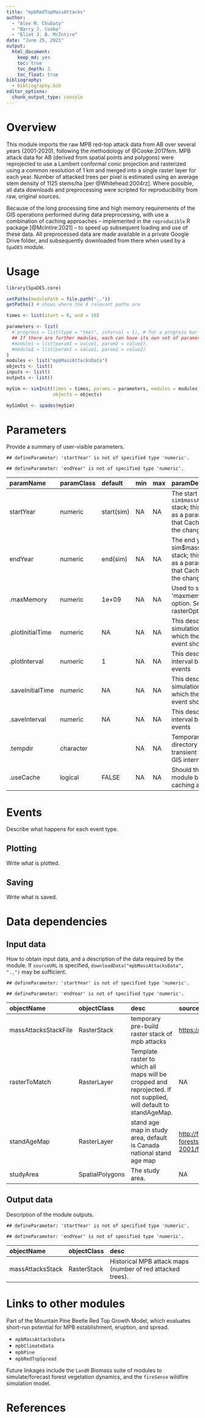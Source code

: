 ```yaml
---
title: "mpbRedTopMassAttacks"
author:
  - "Alex M. Chubaty"
  - "Barry J. Cooke"
  - "Eliot J. B. McIntire"
date: "June 25, 2021"
output:
  html_document:
    keep_md: yes
    toc: true
    toc_depth: 3
    toc_float: true
bibliography:
  - bibliography.bib
editor_options:
  chunk_output_type: console
---
```




# Overview

This module imports the raw MPB red-top attack data from AB over several years (2001-2020), following the methodology of @Cooke:2017fem.
MPB attack data for AB (derived from spatial points and polygons) were reprojected to use a Lambert conformal conic projection and rasterized using a common resolution of 1 km and merged into a single raster layer for each year.
Number of attacked trees per pixel is estimated using an average stem density of 1125 stems/ha [per @Whitehead:2004rz].
Where possible, all data downloads and preprocessing were scripted for reproducibility from raw, original sources.

Because of the long processing time and high memory requirements of the GIS operations performed during data preprocessing, with use a combination of caching approaches – implemented in the `reproducible` R package [@McIntire:2021] – to speed up subsequent loading and use of these data.
All preprocessed data are made available in a private Google Drive folder, and subsequently downloaded from there when used by a `SpaDES` module.

# Usage


```r
library(SpaDES.core)

setPaths(modulePath = file.path(".."))
getPaths() # shows where the 4 relevant paths are

times <- list(start = 0, end = 10)

parameters <- list(
  #.progress = list(type = "text", interval = 1), # for a progress bar
  ## If there are further modules, each can have its own set of parameters:
  #module1 = list(param1 = value1, param2 = value2),
  #module2 = list(param1 = value1, param2 = value2)
)
modules <- list("mpbMassAttacksData")
objects <- list()
inputs <- list()
outputs <- list()

mySim <- simInit(times = times, params = parameters, modules = modules,
                 objects = objects)

mySimOut <- spades(mySim)
```

# Parameters

Provide a summary of user-visible parameters.


```
## defineParameter: 'startYear' is not of specified type 'numeric'.
```

```
## defineParameter: 'endYear' is not of specified type 'numeric'.
```



|paramName        |paramClass |default    |min |max |paramDesc                                                                                                             |
|:----------------|:----------|:----------|:---|:---|:---------------------------------------------------------------------------------------------------------------------|
|startYear        |numeric    |start(sim) |NA  |NA  |The start year for the `sim$massAttacksData` stack; this is needed as a parameter so that Cache can detect the change |
|endYear          |numeric    |end(sim)   |NA  |NA  |The end year for the sim$massAttacksData stack; this is needed as a parameter so that Cache can detect the change     |
|.maxMemory       |numeric    |1e+09      |NA  |NA  |Used to set the 'maxmemory' raster option. See '?rasterOptions'.                                                      |
|.plotInitialTime |numeric    |NA         |NA  |NA  |This describes the simulation time at which the first plot event should occur                                         |
|.plotInterval    |numeric    |1          |NA  |NA  |This describes the interval between plot events                                                                       |
|.saveInitialTime |numeric    |NA         |NA  |NA  |This describes the simulation time at which the first save event should occur                                         |
|.saveInterval    |numeric    |NA         |NA  |NA  |This describes the interval between save events                                                                       |
|.tempdir         |character  |           |NA  |NA  |Temporary (scratch) directory to use for transient files (e.g., GIS intermediates).                                   |
|.useCache        |logical    |FALSE      |NA  |NA  |Should this entire module be run with caching activated?                                                              |

# Events

Describe what happens for each event type.

## Plotting

Write what is plotted.

## Saving

Write what is saved.

# Data dependencies

## Input data

How to obtain input data, and a description of the data required by the module.
If `sourceURL` is specified, `downloadData("mpbMassAttacksData", "..")` may be sufficient.


```
## defineParameter: 'startYear' is not of specified type 'numeric'.
```

```
## defineParameter: 'endYear' is not of specified type 'numeric'.
```



|objectName           |objectClass     |desc                                                                                                             |sourceURL                                                                                                                                                                                   |
|:--------------------|:---------------|:----------------------------------------------------------------------------------------------------------------|:-------------------------------------------------------------------------------------------------------------------------------------------------------------------------------------------|
|massAttacksStackFile |RasterStack     |temporary pre-build raster stack of mpb attacks                                                                  |https://drive.google.com/file/d/18xd6Bu8tAecb_Lm3icLJfJ7XqL4m3wf2                                                                                                                           |
|rasterToMatch        |RasterLayer     |Template raster to which all maps will be cropped and reprojected. If not supplied, will default to standAgeMap. |NA                                                                                                                                                                                          |
|standAgeMap          |RasterLayer     |stand age map in study area, default is Canada national stand age map                                            |http://ftp.maps.canada.ca/pub/nrcan_rncan/Forests_Foret/canada-forests-attributes_attributs-forests-canada/2001-attributes_attributs-2001/NFI_MODIS250m_2001_kNN_Structure_Stand_Age_v1.tif |
|studyArea            |SpatialPolygons |The study area.                                                                                                  |NA                                                                                                                                                                                          |

## Output data

Description of the module outputs.


```
## defineParameter: 'startYear' is not of specified type 'numeric'.
```

```
## defineParameter: 'endYear' is not of specified type 'numeric'.
```



|objectName       |objectClass |desc                                                       |
|:----------------|:-----------|:----------------------------------------------------------|
|massAttacksStack |RasterStack |Historical MPB attack maps (number of red attacked trees). |

# Links to other modules

Part of the Mountain Pine Beetle Red Top Growth Model, which evaluates short-run potential for MPB establishment, eruption, and spread.

- `mpbMassAttacksData`
- `mpbClimateData`
- `mpbPine`
- `mpbRedTopSpread`

Future linkages include the `LandR` Biomass suite of modules to simulate/forecast forest vegetation dynamics, and the `fireSense` wildfire simulation model.

# References

